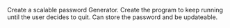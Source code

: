 Create a scalable password Generator.
Create the program to keep running until the user decides to quit.
Can store the password and be updateable. 
